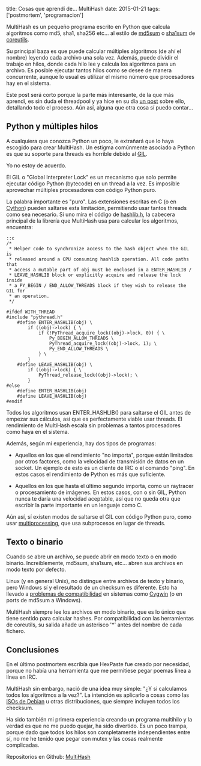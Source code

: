 title: Cosas que aprendí de... MultiHash
date: 2015-01-21
tags: ['postmortem', 'programacion']

MultiHash es un pequeño programa escrito en Python que calcula algoritmos
como md5, sha1, sha256 etc... al estilo de [md5sum][] o [sha1sum][]
de [coreutils][].

Su principal baza es que puede calcular múltiples algoritmos (de ahí el nombre)
leyendo cada archivo una sola vez. Además, puede dividir el trabajo en hilos,
donde cada hilo lee y calcula los algoritmos para un archivo. Es posible
ejecutar tantos hilos como se desee de manera concurrente, aunque lo usual
es utilizar el mismo número que procesadores hay en el sistema.

Este post será corto porque la parte más interesante, de la que más aprendí,
es sin duda el threadpool y ya hice en su día [un post][] sobre ello,
detallando todo el proceso. Aún así, alguna que otra cosa sí puedo contar...

[md5sum]: http://www.gnu.org/software/coreutils/manual/html_node/md5sum-invocation.html#md5sum-invocation
[sha1sum]: http://www.gnu.org/software/coreutils/manual/html_node/sha1sum-invocation.html#sha1sum-invocation
[coreutils]: http://www.gnu.org/software/coreutils

[un post]: http://beluki.github.io/post/respuesta-inmediata-con-multiples-hilos/

## Python y múltiples hilos

A cualquiera que conozca Python un poco, le extrañará que lo haya escogido para
crear MultiHash. Un estigma comúnmente asociado a Python es que su soporte para
threads es horrible debido al [GIL][].

Yo no estoy de acuerdo.

El GIL o "Global Interpreter Lock" es un mecanismo que solo permite ejecutar
código Python (bytecode) en un thread a la vez. Es imposible aprovechar
múltiples procesadores con código Python puro.

La palabra importante es "puro". Las extensiones escritas en C (o en [Cython][])
pueden saltarse esta limitación, permitiendo usar tantos threads como sea
necesario. Si uno mira el código de [hashlib.h][], la cabecera principal de
la librería que MultiHash usa para calcular los algoritmos, encuentra:

    ::c
    /*
     * Helper code to synchronize access to the hash object when the GIL is
     * released around a CPU consuming hashlib operation. All code paths that
     * access a mutable part of obj must be enclosed in a ENTER_HASHLIB /
     * LEAVE_HASHLIB block or explicitly acquire and release the lock inside
     * a PY_BEGIN / END_ALLOW_THREADS block if they wish to release the GIL for
     * an operation.
     */

    #ifdef WITH_THREAD
    #include "pythread.h"
        #define ENTER_HASHLIB(obj) \
            if ((obj)->lock) { \
                if (!PyThread_acquire_lock((obj)->lock, 0)) { \
                    Py_BEGIN_ALLOW_THREADS \
                    PyThread_acquire_lock((obj)->lock, 1); \
                    Py_END_ALLOW_THREADS \
                } \
            }
        #define LEAVE_HASHLIB(obj) \
            if ((obj)->lock) { \
                PyThread_release_lock((obj)->lock); \
            }
    #else
        #define ENTER_HASHLIB(obj)
        #define LEAVE_HASHLIB(obj)
    #endif

[Cython]: http://cython.org
[GIL]: https://en.wikipedia.org/wiki/Global_Interpreter_Lock
[hashlib.h]: https://hg.python.org/cpython/file/tip/Modules/hashlib.h

Todos los algoritmos usan ENTER_HASHLIB() para saltarse el GIL antes de
empezar sus cálculos, así que es perfectamente viable usar threads. El
rendimiento de MultiHash escala sin problemas a tantos procesadores como
haya en el sistema.

Además, según mi experiencia, hay dos tipos de programas:

* Aquellos en los que el rendimiento "no importa", porque están limitados
  por otros factores, como la velocidad de transmisión de datos en un socket.
  Un ejemplo de esto es un cliente de IRC o el comando "ping". En estos casos
  el rendimiento de Python es más que suficiente.

* Aquellos en los que hasta el último segundo importa, como un raytracer o
  procesamiento de imágenes. En estos casos, con o sin GIL, Python nunca te
  daría una velocidad aceptable, así que no queda otra que escribir la parte
  importante en un lenguaje como C.

Aún así, sí existen modos de saltarse el GIL con código Python puro, como
usar [multiprocessing][], que usa subprocesos en lugar de threads.

[multiprocessing]: https://docs.python.org/3/library/multiprocessing.html

## Texto o binario

Cuando se abre un archivo, se puede abrir en modo texto o en modo binario.
Increíblemente, md5sum, sha1sum, etc... abren sus archivos en modo texto
por defecto.

Linux (y en general Unix), no distingue entre archivos de texto y binario,
pero Windows sí y el resultado de un checksum es diferente. Esto ha llevado
a [problemas de compatibilidad][] en sistemas como [Cygwin][] (o en ports
de md5sum a Windows).

MultiHash siempre lee los archivos en modo binario, que es lo único que tiene
sentido para calcular hashes. Por compatibilidad con las herramientas de
coreutils, su salida añade un asterisco '*' antes del nombre de cada fichero.

[Cygwin]: http://cygwin.com
[problemas de compatibilidad]: http://lists.gnu.org/archive/html/bug-coreutils/2009-03/msg00376.html

## Conclusiones

En el último postmortem escribía que HexPaste fue creado por necesidad, porque
no había una herramienta que me permitiese pegar poemas línea a línea en IRC.

MultiHash sin embargo, nació de una idea muy simple: "¿Y si calculamos todos los
algoritmos a la vez?". La intención es aplicarlo a cosas como las [ISOs de Debian][]
u otras distribuciones, que siempre incluyen todos los checksum.

Ha sido también mi primera experiencia creando un programa multihilo y la verdad
es que no me puedo quejar, ha sido divertido. Es un poco trampa, porque dado que
todos los hilos son completamente independientes entre sí, no me he tenido que
pegar con mutex y las cosas realmente complicadas.

Repositorios en Github: [MultiHash][]

[ISOs de Debian]: http://cdimage.debian.org/debian-cd/7.8.0/i386/iso-cd/
[MultiHash]: https://github.com/Beluki/MultiHash

